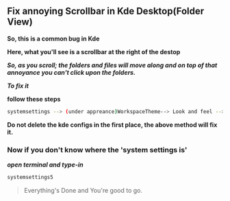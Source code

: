 ## Fix annoying Scrollbar in Kde Desktop(Folder View)

**So, this is a common bug in Kde**

**Here, what you'll see is a scrollbar at the right of the destop**

***So, as you scroll; the folders and files will move along and on top of that annoyance you can't click upon the folders.***

***To fix it***

 **follow these steps**
 
```bash
systemsettings --> (under appreance)WorkspaceTheme--> Look and feel --> Check the 'use Desktop laytout from theme' and hit apply'
```

**Do not delete the kde configs in the first place, the above method will fix it.**

### Now if you don't know where the 'system settings is'

***open terminal and type-in***

```bash
systemsettings5
```

>Everything's Done and You're good to go.
